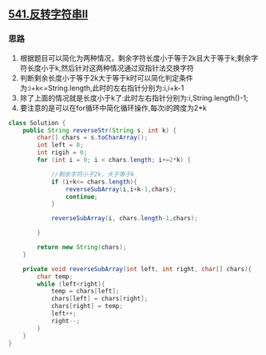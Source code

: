 ## [541.反转字符串Ⅱ](https://leetcode.cn/problems/reverse-string-ii/)

### 思路
1. 根据题目可以简化为两种情况，剩余字符长度小于等于2k且大于等于k;剩余字符长度小于k,然后针对这两种情况通过双指针法交换字符
2. 判断剩余长度小于等于2k大于等于k时可以简化判定条件为:i+k<=String.length,此时的左右指针分别为:i,i+k-1
3. 除了上面的情况就是长度小于k了:此时左右指针分别为:i,String.length()-1;
4. 要注意的是可以在for循环中简化循环操作,每次i的跨度为2*k

```java
class Solution {
    public String reverseStr(String s, int k) {
        char[] chars = s.toCharArray();
        int left = 0;
        int rigih = 0;
        for (int i = 0; i < chars.length; i+=2*k) {

            //剩余字符小于2k，大于等于k
            if (i+k<= chars.length){
                reverseSubArray(i,i+k-1,chars);
                continue;
            }

            reverseSubArray(i, chars.length-1,chars);

        }

        return new String(chars);
    }

    private void reverseSubArray(int left, int right, char[] chars){
        char temp;
        while (left<right){
            temp = chars[left];
            chars[left] = chars[right];
            chars[right] = temp;
            left++;
            right--;
        }
    }
}
```